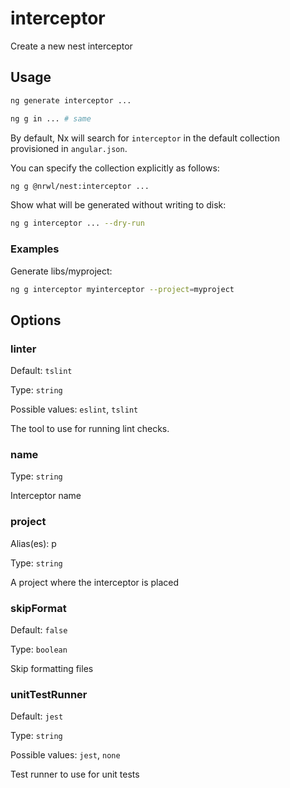 # interceptor

Create a new nest interceptor

## Usage

```bash
ng generate interceptor ...
```

```bash
ng g in ... # same
```

By default, Nx will search for `interceptor` in the default collection provisioned in `angular.json`.

You can specify the collection explicitly as follows:

```bash
ng g @nrwl/nest:interceptor ...
```

Show what will be generated without writing to disk:

```bash
ng g interceptor ... --dry-run
```

### Examples

Generate libs/myproject:

```bash
ng g interceptor myinterceptor --project=myproject
```

## Options

### linter

Default: `tslint`

Type: `string`

Possible values: `eslint`, `tslint`

The tool to use for running lint checks.

### name

Type: `string`

Interceptor name

### project

Alias(es): p

Type: `string`

A project where the interceptor is placed

### skipFormat

Default: `false`

Type: `boolean`

Skip formatting files

### unitTestRunner

Default: `jest`

Type: `string`

Possible values: `jest`, `none`

Test runner to use for unit tests
